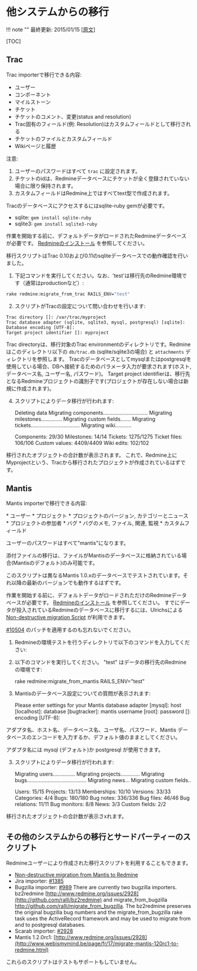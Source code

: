 他システムからの移行
====================

!!! note ""
    最終更新: 2015/01/15 [[原文](http://www.redmine.org/projects/redmine/wiki/RedmineMigrate/30)]

[TOC]

Trac
----

Trac importerで移行できる内容:

* ユーザー
* コンポーネント
* マイルストーン
* チケット
* チケットのコメント、変更(status and resolution)
* Trac固有のフィールド(例: Resolution)はカスタムフィールドとして移行される
* チケットのファイルとカスタムフィールド
* Wikiページと履歴

注意:

1.  ユーザーのパスワードはすべて `trac` に設定されます。
2.  チケットのidは、Redmineデータベースにチケットが全く登録されていない場合に限り保持されます。
3.  カスタムフィールドはRedmine上ではすべてtext型で作成されます。

Tracのデータベースにアクセスするにはsqlite-ruby gemが必要です。

- sqlite: `gem install sqlite-ruby`
- sqlite3: `gem install sqlite3-ruby`

作業を開始する前に、デフォルトデータがロードされたRedmineデータベースが必要です。 [Redmineのインストール](/guide/RedmineInstall/) を参照してください。

移行スクリプトはTrac 0.10および0.11のsqliteデータベースでの動作確認を行いました。

1. 下記コマンドを実行してください。なお、'test'は移行先のRedmine環境です（通常はproductionなど）:

``` sh
rake redmine:migrate_from_trac RAILS_ENV="test"
```

2. スクリプトがTracの設定について問い合わせを行います:

``` text
Trac directory []: /var/trac/myproject
Trac database adapter (sqlite, sqlite3, mysql, postgresql) [sqlite]:
Database encoding [UTF-8]:
Target project identifier []: myproject
```

Trac directoryは、移行対象のTrac environmentのディレクトリです。Redmineはこのディレクトリ以下の `db/trac.db` (sqlite/sqlite3の場合) と `attachments` ディレクトリを参照します。
Tracのデータベースとしてmysqlまたはpostgresqlを使用している場合、DBへ接続するためのパラメータ入力が要求されます(ホスト, データベース名, ユーザー名, パスワード)。
Target project identifierは、移行先となるRedmineプロジェクトの識別子です(プロジェクトが存在しない場合は新規に作成されます)。

4. スクリプトによりデータ移行が行われます:

    Deleting data
    Migrating components..............................
    Migrating milestones..............
    Migrating custom fields.......
    Migrating tickets.................................
    Migrating wiki...........

    Components: 29/30
    Milestones: 14/14
    Tickets: 1275/1275
    Ticket files: 106/106
    Custom values: 4409/4409
    Wiki edits: 102/102

移行されたオブジェクトの合計数が表示されます。
これで、Redmine上にMyprojectという、Tracから移行されたプロジェクトが作成されているはずです。

Mantis
------

Mantis importerで移行できる内容:

\* ユーザー
\* プロジェクト
\* プロジェクトのバージョン, カテゴリーとニュース
\* プロジェクトの参加者
\* バグ
\* バグのメモ, ファイル, 関連, 監視
\* カスタムフィールド

ユーザーのパスワードはすべて"mantis"になります。

添付ファイルの移行は、ファイルがMantisのデータベースに格納されている場合(Mantisのデフォルト)のみ可能です。

このスクリプトは異なるMantis 1.0.xのデータベースでテストされています。それ以降の最新のバージョンでも動作するはずです。

作業を開始する前に、デフォルトデータがロードされただけのRedmineデータベースが必要です。 [Redmineのインストール](/guide/RedmineInstall/) を参照してください。
すでにデータが投入されているRedmineのデータベースに移行するには、Ulrichsによる [Non-destructive migration Script](http://foaa.de/old-blog/2010/04/non-destructive-migration-from-mantis-to-redmine/) が利用できます。

[\#10504](http://www.redmine.org/issues/10504) のパッチを適用するのも忘れないでください。

1. Redmineの環境テストを行うディレクトリで以下のコマンドを入力してください:
1. 以下のコマンドを実行してください。 "test" はデータの移行先のRedmineの環境です:

    rake redmine:migrate_from_mantis RAILS_ENV="test"

2. Mantisのデータベース設定についての質問が表示されます:

    Please enter settings for your Mantis database
    adapter [mysql]:
    host [localhost]:
    database [bugtracker]: mantis
    username [root]:
    password []:
    encoding [UTF-8]:

アダプタ名、ホスト名、データベース名、ユーザ名、パスワード、Mantis データベースのエンコードを入力するか、デフォルト値のままとしてください。

アダプタ名には mysql (デフォルト)か postgresql が使用できます。

3. スクリプトによりデータ移行が行われます:

    Migrating users...............
    Migrating projects.............
    Migrating bugs........................................
    Migrating news...
    Migrating custom fields..

    Users: 15/15
    Projects: 13/13
    Memberships: 10/10
    Versions: 33/33
    Categories: 4/4
    Bugs: 180/180
    Bug notes: 336/336
    Bug files: 46/46
    Bug relations: 11/11
    Bug monitors: 8/8
    News: 3/3
    Custom fields: 2/2

移行されたオブジェクトの合計数が表示さxれます。

その他のシステムからの移行とサードパーティーのスクリプト
--------------------------------------------------------

Redmineユーザーにより作成された移行スクリプトを利用することもできます。

-   [Non-destructive migration from Mantis to Redmine](http://blog.foaa.de/2010/04/non-destructive-migration-from-mantis-to-redmine/)
-   Jira importer: [\#1385](http://www.redmine.org/issues/1385)
-   Bugzilla importer: [\#989](http://www.redmine.org/issues/989) There are currently two bugzilla importers. bz2redmine [http://www.redmine.org/issues/2928](http://github.com/ralli/bz2redmine) and migrate\_from\_bugzilla <http://github.com/ralli/migrate_from_bugzilla>. The bz2redmine preserves the original bugzilla bug numbers and the migrate\_from\_bugzilla rake task uses the ActiveRecord framework and may be used to migrate from and to postgresql databases.
-   Scarab importer: [\#2928](http://www.redmine.org/issues/2928)
-   Mantis 1.2.0rc1: [http://www.redmine.org/issues/2928](http://www.webismymind.be/page/fr/17/migrate-mantis-120rc1-to-redmine.html)

これらのスクリプトはテストもサポートもしていません。
